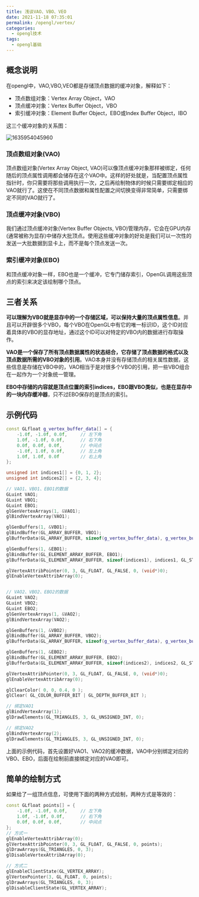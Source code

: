 ```yaml
---
title: 浅谈VAO、VBO、VEO
date: 2021-11-18 07:35:01
permalink: /opengl/vertex/
categories:
  - opengl技术
tags:
  - opengl基础
---
```


## 概念说明

在opengl中，VAO,VBO,VEO都是存储顶点数据的缓冲对象，解释如下：

- 顶点数组对象：Vertex Array Object，VAO
- 顶点缓冲对象：Vertex Buffer Object，VBO
- 索引缓冲对象：Element Buffer Object，EBO或Index Buffer Object，IBO



这三个缓冲对象的关系图：

![1635954045960](https://objectstorage.ap-osaka-1.oraclecloud.com/n/ax0kqy8quzyr/b/bucket-blog/o/2022/04/3c91e78070193e053a8588f8f91c6939.png)

### 顶点数组对象(VAO)

顶点数组对象(Vertex Array Object, VAO)可以像顶点缓冲对象那样被绑定，任何随后的顶点属性调用都会储存在这个VAO中。这样的好处就是，当配置顶点属性指针时，你只需要将那些调用执行一次，之后再绘制物体的时候只需要绑定相应的VAO就行了。这使在不同顶点数据和属性配置之间切换变得非常简单，只需要绑定不同的VAO就行了。



### 顶点缓冲对象(VBO)

我们通过顶点缓冲对象(Vertex Buffer Objects, VBO)管理内存，它会在GPU内存(通常被称为显存)中储存大批顶点。使用这些缓冲对象的好处是我们可以一次性的发送一大批数据到显卡上，而不是每个顶点发送一次。 



### 索引缓冲对象(EBO)

和顶点缓冲对象一样，EBO也是一个缓冲，它专门储存索引，OpenGL调用这些顶点的索引来决定该绘制哪个顶点。 



## 三者关系

**可以理解为VBO就是显存中的一个存储区域，可以保持大量的顶点属性信息**。并且可以开辟很多个VBO，每个VBO在OpenGL中有它的唯一标识ID，这个ID对应着具体的VBO的显存地址，通过这个ID可以对特定的VBO内的数据进行存取操作。 

**VAO是一个保存了所有顶点数据属性的状态结合，它存储了顶点数据的格式以及顶点数据所需的VBO对象的引用**。VAO本身并没有存储顶点的相关属性数据，这些信息是存储在VBO中的，VAO相当于是对很多个VBO的引用，把一些VBO组合在一起作为一个对象统一管理。

**EBO中存储的内容就是顶点位置的索引indices，EBO跟VBO类似，也是在显存中的一块内存缓冲器**，只不过EBO保存的是顶点的索引。 

## 示例代码

```c++
const GLfloat g_vertex_buffer_data[] = {
    -1.0f, -1.0f, 0.0f,     // 左下角
    1.0f, -1.0f, 0.0f,      // 右下角
    0.0f, 0.0f, 0.0f,       // 中间点
    -1.0f, 1.0f, 0.0f,      // 左上角
    1.0f, 1.0f, 0.0f        // 右上角
};

unsigned int indices1[] = {0, 1, 2};
unsigned int indices2[] = {2, 3, 4};

// VAO1、VBO1、EBO1的数据
GLuint VAO1;
GLuint VBO1;
GLuint EBO1;
glGenVertexArrays(1, &VAO1);
glBindVertexArray(VAO1);

glGenBuffers(1, &VBO1);
glBindBuffer(GL_ARRAY_BUFFER, VBO1);
glBufferData(GL_ARRAY_BUFFER, sizeof(g_vertex_buffer_data), g_vertex_buffer_data, GL_STATIC_DRAW);

glGenBuffers(1, &EBO1);
glBindBuffer(GL_ELEMENT_ARRAY_BUFFER, EBO1);
glBufferData(GL_ELEMENT_ARRAY_BUFFER, sizeof(indices1), indices1, GL_STATIC_DRAW);

glVertexAttribPointer(0, 3, GL_FLOAT, GL_FALSE, 0, (void*)0);
glEnableVertexAttribArray(0);


// VAO2、VBO2、EBO2的数据
GLuint VAO2;
GLuint VBO2;
GLuint EBO2;
glGenVertexArrays(1, &VAO2);
glBindVertexArray(VAO2);

glGenBuffers(1, &VBO2);
glBindBuffer(GL_ARRAY_BUFFER, VBO2);
glBufferData(GL_ARRAY_BUFFER, sizeof(g_vertex_buffer_data), g_vertex_buffer_data, GL_STATIC_DRAW);

glGenBuffers(1, &EBO2);
glBindBuffer(GL_ELEMENT_ARRAY_BUFFER, EBO2);
glBufferData(GL_ELEMENT_ARRAY_BUFFER, sizeof(indices2), indices2, GL_STATIC_DRAW);

glVertexAttribPointer(0, 3, GL_FLOAT, GL_FALSE, 0, (void*)0);
glEnableVertexAttribArray(0);

glClearColor( 0, 0, 0.4, 0 );
glClear( GL_COLOR_BUFFER_BIT | GL_DEPTH_BUFFER_BIT );

// 绑定VAO1
glBindVertexArray(1);
glDrawElements(GL_TRIANGLES, 3, GL_UNSIGNED_INT, 0);

// 绑定VAO2
glBindVertexArray(2);
glDrawElements(GL_TRIANGLES, 3, GL_UNSIGNED_INT, 0);
```

上面的示例代码，首先设置好VAO1、VAO2的缓冲数据，VAO中分别绑定对应的VBO、EBO，后面在绘制前直接绑定对应的VAO即可。

## 简单的绘制方式

如果给了一组顶点信息，可使用下面的两种方式绘制，两种方式是等效的：

```c++
const GLfloat points[] = {
    -1.0f, -1.0f, 0.0f,     // 左下角
    1.0f, -1.0f, 0.0f,      // 右下角
    0.0f, 0.0f, 0.0f,       // 中间点
};
// 方式一
glEnableVertexAttribArray(0);
glVertexAttribPointer(0, 3, GL_FLOAT, GL_FALSE, 0, points);
glDrawArrays(GL_TRIANGLES, 0, 3);
glDisableVertexAttribArray(0);

// 方式二
glEnableClientState(GL_VERTEX_ARRAY);
glVertexPointer(3, GL_FLOAT, 0, points);
glDrawArrays(GL_TRIANGLES, 0, 3);
glDisableClientState(GL_VERTEX_ARRAY);
```

